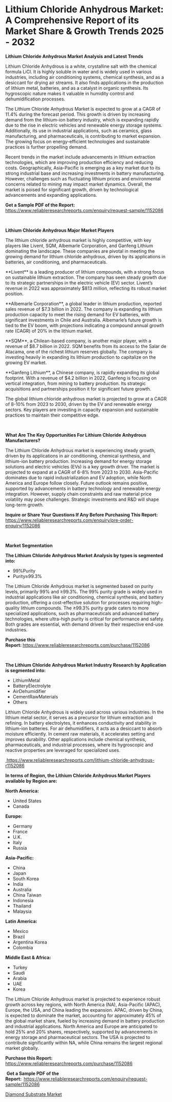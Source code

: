 <p><h1>Lithium Chloride Anhydrous Market: A Comprehensive Report of its Market Share & Growth Trends 2025 - 2032</h1></p><p><strong>Lithium Chloride Anhydrous Market Analysis and Latest Trends</strong></p>
<p><p>Lithium Chloride Anhydrous is a white, crystalline salt with the chemical formula LiCl. It is highly soluble in water and is widely used in various industries, including air conditioning systems, chemical synthesis, and as a desiccant for drying air streams. It also finds applications in the production of lithium metal, batteries, and as a catalyst in organic synthesis. Its hygroscopic nature makes it valuable in humidity control and dehumidification processes.</p><p>The Lithium Chloride Anhydrous Market is expected to grow at a CAGR of 11.4% during the forecast period. This growth is driven by increasing demand from the lithium-ion battery industry, which is expanding rapidly due to the rise in electric vehicles and renewable energy storage systems. Additionally, its use in industrial applications, such as ceramics, glass manufacturing, and pharmaceuticals, is contributing to market expansion. The growing focus on energy-efficient technologies and sustainable practices is further propelling demand.</p><p>Recent trends in the market include advancements in lithium extraction technologies, which are improving production efficiency and reducing costs. Geographically, Asia-Pacific is emerging as a key market due to its strong industrial base and increasing investments in battery manufacturing. However, challenges such as fluctuating lithium prices and environmental concerns related to mining may impact market dynamics. Overall, the market is poised for significant growth, driven by technological advancements and expanding applications.</p></p>
<p><strong>Get a Sample PDF of the Report:&nbsp;</strong> <a href="https://www.reliableresearchreports.com/enquiry/request-sample/1152086?utm_campaign=2123&utm_medium=2&utm_source=Github&utm_content=ia&utm_term=25012025&utm_id=lithium-chloride-anhydrous">https://www.reliableresearchreports.com/enquiry/request-sample/1152086</a></p>
<p>&nbsp;</p>
<p><strong>Lithium Chloride Anhydrous Major Market Players</strong></p>
<p><p>The lithium chloride anhydrous market is highly competitive, with key players like Livent, SQM, Albemarle Corporation, and Ganfeng Lithium dominating the landscape. These companies are pivotal in meeting the growing demand for lithium chloride anhydrous, driven by its applications in batteries, air conditioning, and pharmaceuticals.</p><p>**Livent** is a leading producer of lithium compounds, with a strong focus on sustainable lithium extraction. The company has seen steady growth due to its strategic partnerships in the electric vehicle (EV) sector. Livent’s revenue in 2022 was approximately $813 million, reflecting its robust market position.</p><p>**Albemarle Corporation**, a global leader in lithium production, reported sales revenue of $7.3 billion in 2022. The company is expanding its lithium production capacity to meet the rising demand for EV batteries, with significant investments in Chile and Australia. Albemarle’s future growth is tied to the EV boom, with projections indicating a compound annual growth rate (CAGR) of 20% in the lithium market.</p><p>**SQM**, a Chilean-based company, is another major player, with a revenue of $8.7 billion in 2022. SQM benefits from its access to the Salar de Atacama, one of the richest lithium reserves globally. The company is investing heavily in expanding its lithium production to capitalize on the growing EV market.</p><p>**Ganfeng Lithium**, a Chinese company, is rapidly expanding its global footprint. With a revenue of $4.2 billion in 2022, Ganfeng is focusing on vertical integration, from mining to battery production. Its strategic acquisitions and partnerships position it for significant future growth.</p><p>The global lithium chloride anhydrous market is projected to grow at a CAGR of 8-10% from 2023 to 2030, driven by the EV and renewable energy sectors. Key players are investing in capacity expansion and sustainable practices to maintain their competitive edge.</p></p>
<p>&nbsp;</p>
<p><strong>What Are The Key Opportunities For Lithium Chloride Anhydrous Manufacturers?</strong></p>
<p><p>The Lithium Chloride Anhydrous market is experiencing steady growth, driven by its applications in air conditioning, chemical synthesis, and lithium-ion battery production. Increasing demand for energy storage solutions and electric vehicles (EVs) is a key growth driver. The market is projected to expand at a CAGR of 6-8% from 2023 to 2030. Asia-Pacific dominates due to rapid industrialization and EV adoption, while North America and Europe follow closely. Future outlook remains positive, supported by advancements in battery technology and renewable energy integration. However, supply chain constraints and raw material price volatility may pose challenges. Strategic investments and R&D will shape long-term growth.</p></p>
<p><strong>Inquire or Share Your Questions If Any Before Purchasing This Report:</strong> <a href="https://www.reliableresearchreports.com/enquiry/pre-order-enquiry/1152086?utm_campaign=2123&utm_medium=2&utm_source=Github&utm_content=ia&utm_term=25012025&utm_id=lithium-chloride-anhydrous">https://www.reliableresearchreports.com/enquiry/pre-order-enquiry/1152086</a></p>
<p>&nbsp;</p>
<p><strong>Market Segmentation</strong></p>
<p><strong>The Lithium Chloride Anhydrous Market Analysis by types is segmented into:</strong></p>
<p><ul><li>99%Purity</li><li>Purity≥99.3%</li></ul></p>
<p><p>The Lithium Chloride Anhydrous market is segmented based on purity levels, primarily 99% and ≥99.3%. The 99% purity grade is widely used in industrial applications like air conditioning, chemical synthesis, and battery production, offering a cost-effective solution for processes requiring high-quality lithium compounds. The ≥99.3% purity grade caters to more specialized applications, such as pharmaceuticals and advanced battery technologies, where ultra-high purity is critical for performance and safety. Both grades are essential, with demand driven by their respective end-use industries.</p></p>
<p><strong>Purchase this Report:&nbsp;</strong><a href="https://www.reliableresearchreports.com/purchase/1152086?utm_campaign=2123&utm_medium=2&utm_source=Github&utm_content=ia&utm_term=25012025&utm_id=lithium-chloride-anhydrous">https://www.reliableresearchreports.com/purchase/1152086</a></p>
<p>&nbsp;</p>
<p><strong>The Lithium Chloride Anhydrous Market Industry Research by Application is segmented into:</strong></p>
<p><ul><li>LithiumMetal</li><li>BatteryElectrolyte</li><li>AirDehumidifier</li><li>CementRawMaterials</li><li>Others</li></ul></p>
<p><p>Lithium Chloride Anhydrous is widely used across various industries. In the lithium metal sector, it serves as a precursor for lithium extraction and refining. In battery electrolytes, it enhances conductivity and stability in lithium-ion batteries. For air dehumidifiers, it acts as a desiccant to absorb moisture efficiently. In cement raw materials, it accelerates setting and improves durability. Other applications include chemical synthesis, pharmaceuticals, and industrial processes, where its hygroscopic and reactive properties are leveraged for specialized uses.</p></p>
<p><a href="https://www.reliableresearchreports.com/lithium-chloride-anhydrous-r1152086?utm_campaign=2123&utm_medium=2&utm_source=Github&utm_content=ia&utm_term=25012025&utm_id=lithium-chloride-anhydrous">&nbsp;https://www.reliableresearchreports.com/lithium-chloride-anhydrous-r1152086</a></p>
<p><strong>In terms of Region, the Lithium Chloride Anhydrous Market Players available by Region are:</strong></p>
<p>
    <p> <strong> North America: </strong>
        <ul>
            <li>United States</li>
            <li>Canada</li>
        </ul>
        </p> 
    <p> <strong> Europe: </strong>
        <ul>
            <li>Germany</li>
            <li>France</li>
            <li>U.K.</li>
            <li>Italy</li>
            <li>Russia</li>
        </ul>
        </p> 
    <p> <strong> Asia-Pacific: </strong>
        <ul>
            <li>China</li>
            <li>Japan</li>
            <li>South Korea</li>
            <li>India</li>
            <li>Australia</li>
            <li>China Taiwan</li>
            <li>Indonesia</li>
            <li>Thailand</li>
            <li>Malaysia</li>
        </ul>
        </p> 
    <p> <strong> Latin America: </strong>
        <ul>
            <li>Mexico</li>
            <li>Brazil</li>
            <li>Argentina Korea</li>
            <li>Colombia</li>
        </ul>
        </p> 
    <p> <strong> Middle East & Africa: </strong>
        <ul>
            <li>Turkey</li>
            <li>Saudi</li>
            <li>Arabia</li>
            <li>UAE</li>
            <li>Korea</li>
        </ul>
    </p>
    </p>
<p><p>The Lithium Chloride Anhydrous market is projected to experience robust growth across key regions, with North America (NA), Asia-Pacific (APAC), Europe, the USA, and China leading the expansion. APAC, driven by China, is expected to dominate the market, accounting for approximately 45% of the global market share, fueled by increasing demand in battery production and industrial applications. North America and Europe are anticipated to hold 25% and 20% shares, respectively, supported by advancements in energy storage and pharmaceutical sectors. The USA is projected to contribute significantly within NA, while China remains the largest regional market globally.</p></p>
<p><strong>Purchase this Report: </strong><a href="https://www.reliableresearchreports.com/purchase/1152086?utm_campaign=2123&utm_medium=2&utm_source=Github&utm_content=ia&utm_term=25012025&utm_id=lithium-chloride-anhydrous">https://www.reliableresearchreports.com/purchase/1152086</a></p>
<p>&nbsp;<strong>Get a Sample PDF of the Report:&nbsp;&nbsp;</strong><a href="https://www.reliableresearchreports.com/enquiry/request-sample/1152086?utm_campaign=2123&utm_medium=2&utm_source=Github&utm_content=ia&utm_term=25012025&utm_id=lithium-chloride-anhydrous">https://www.reliableresearchreports.com/enquiry/request-sample/1152086</a></p>
<p><strong></strong></p>
<p><p><a href="https://github.com/wileonie19657/Market-Research-Report-List-1/blob/main/diamond-substrate-market.md?utm_campaign=2123&utm_medium=2&utm_source=Github&utm_content=ia&utm_term=25012025&utm_id=lithium-chloride-anhydrous">Diamond Substrate Market</a></p></p>